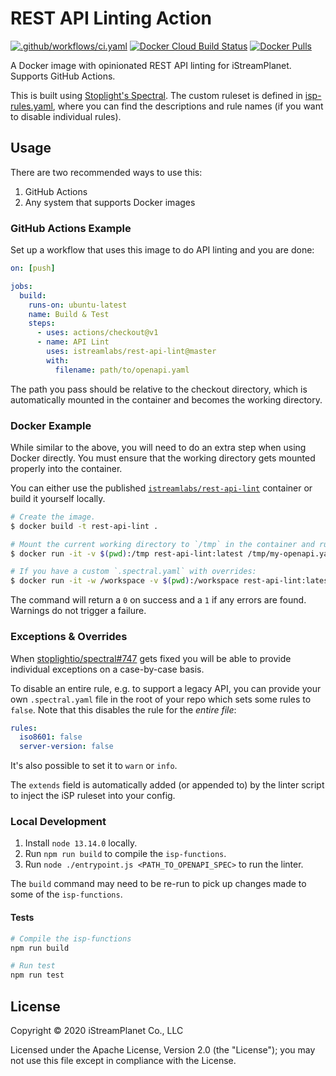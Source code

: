 # REST API Linting Action

[![.github/workflows/ci.yaml](https://github.com/istreamlabs/rest-api-lint/workflows/.github/workflows/ci.yaml/badge.svg)](https://github.com/istreamlabs/rest-api-lint/actions?query=workflow%3A.github%2Fworkflows%2Fci.yaml) [![Docker Cloud Build Status](https://img.shields.io/docker/cloud/build/istreamlabs/rest-api-lint)](https://hub.docker.com/r/istreamlabs/rest-api-lint) [![Docker Pulls](https://img.shields.io/docker/pulls/istreamlabs/rest-api-lint)](https://hub.docker.com/r/istreamlabs/rest-api-lint)

A Docker image with opinionated REST API linting for iStreamPlanet. Supports GitHub Actions.

This is built using [Stoplight's Spectral](https://stoplight.io/open-source/spectral). The custom ruleset is defined in [isp-rules.yaml](https://github.com/istreamlabs/rest-api-lint/blob/master/isp-rules.yaml), where you can find the descriptions and rule names (if you want to disable individual rules).

## Usage

There are two recommended ways to use this:

1. GitHub Actions
2. Any system that supports Docker images

### GitHub Actions Example

Set up a workflow that uses this image to do API linting and you are done:

```yaml
on: [push]

jobs:
  build:
    runs-on: ubuntu-latest
    name: Build & Test
    steps:
      - uses: actions/checkout@v1
      - name: API Lint
        uses: istreamlabs/rest-api-lint@master
        with:
          filename: path/to/openapi.yaml
```

The path you pass should be relative to the checkout directory, which is automatically mounted in the container and becomes the working directory.

### Docker Example

While similar to the above, you will need to do an extra step when using Docker directly. You must ensure that the working directory gets mounted properly into the container.

You can either use the published [`istreamlabs/rest-api-lint`](https://hub.docker.com/r/istreamlabs/rest-api-lint) container or build it yourself locally.

```sh
# Create the image.
$ docker build -t rest-api-lint .

# Mount the current working directory to `/tmp` in the container and run linting.
$ docker run -it -v $(pwd):/tmp rest-api-lint:latest /tmp/my-openapi.yaml

# If you have a custom `.spectral.yaml` with overrides:
$ docker run -it -w /workspace -v $(pwd):/workspace rest-api-lint:latest openapi.yaml
```

The command will return a `0` on success and a `1` if any errors are found. Warnings do not trigger a failure.

### Exceptions & Overrides

When [stoplightio/spectral#747](https://github.com/stoplightio/spectral/issues/747) gets fixed you will be able to provide individual exceptions on a case-by-case basis.

To disable an entire rule, e.g. to support a legacy API, you can provide your own `.spectral.yaml` file in the root of your repo which sets some rules to `false`. Note that this disables the rule for the _entire file_:

```yaml
rules:
  iso8601: false
  server-version: false
```

It's also possible to set it to `warn` or `info`.

The `extends` field is automatically added (or appended to) by the linter script to inject the iSP ruleset into your config.

### Local Development

1. Install `node 13.14.0` locally.
2. Run `npm run build` to compile the `isp-functions`.
3. Run `node ./entrypoint.js <PATH_TO_OPENAPI_SPEC>` to run the linter.

The `build` command may need to be re-run to pick up changes made to some of the `isp-functions`.

#### Tests

```sh
# Compile the isp-functions
npm run build

# Run test
npm run test
```

## License

Copyright © 2020 iStreamPlanet Co., LLC

Licensed under the Apache License, Version 2.0 (the "License"); you may not use this file except in compliance with the License.
